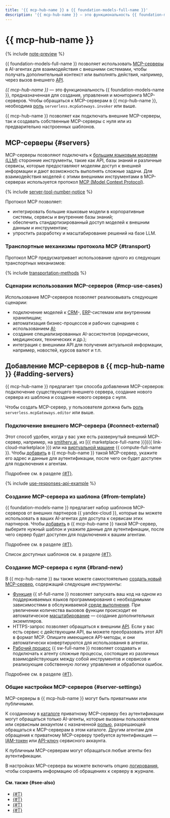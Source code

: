 ```yaml
---
title: '{{ mcp-hub-name }} в {{ foundation-models-full-name }}'
description: '{{ mcp-hub-name }} — это функциональность {{ foundation-models-full-name }}, предназначенная для создания и управления MCP-серверами.'
---
```


# {{ mcp-hub-name }}

{% include [note-preview](../../../_includes/note-preview.md) %}

{{ foundation-models-full-name }} позволяет использовать [MCP-серверы](../../../glossary/mcp.md) в AI-агентах для взаимодействия с внешними системами, чтобы получать дополнительный контекст или выполнять действия, например, через вызов внешнего [API](https://ru.wikipedia.org/wiki/API).

_{{ mcp-hub-name }}_ — это функциональность {{ foundation-models-name }}, предназначенная для создания, управления и мониторинга MCP-серверов. Чтобы обращаться к MCP-серверам в {{ mcp-hub-name }}, необходима [роль](../../security/index.md#serverless-mcpGateways-invoker) `serverless.mcpGateways.invoker` или выше.

{{ mcp-hub-name }} позволяет как подключать внешние MCP-серверы, так и создавать собственные MCP-серверы с нуля или из предварительно настроенных шаблонов.

## MCP-серверы {#servers}

MCP-серверы позволяют подключать к [большим языковым моделям (LLM)](../../../glossary/llm.md) сторонние инструменты, такие как API, базы знаний и различные сервисы, которые предоставляют моделям доступ к внешней информации и дают возможность выполнять сложные задачи. Для взаимодействия моделей с этими внешними инструментами в MCP-серверах используется протокол [MCP (Model Context Protocol)](https://modelcontextprotocol.io/docs/getting-started/intro).

{% include [server-tool-number-notice](../../../_includes/ai-studio/mcp-hub/server-tool-number-notice.md) %}

Протокол MCP позволяет:

* интегрировать большие языковые модели в корпоративные системы, сервисы и внутренние базы знаний;
* обеспечить стандартизированный доступ моделей к внешним данным и инструментам;
* упростить разработку и масштабирование решений на базе LLM.

### Транспортные механизмы протокола MCP {#transport}

Протокол MCP предусматривает использование одного из следующих транспортных механизмов:

{% include [transportation-methods](../../../_includes/ai-studio/mcp-hub/transportation-methods.md) %}

### Сценарии использования MCP-серверов {#mcp-use-cases}

Использование MCP-серверов позволяет реализовывать следующие сценарии:

* подключение моделей к [CRM](https://ru.wikipedia.org/wiki/Система_управления_взаимоотношениями_с_клиентами)-, [ERP](https://ru.wikipedia.org/wiki/ERP)-системам или внутренним хранилищам;
* автоматизация бизнес-процессов и рабочих сценариев с использованием [AI](https://ru.wikipedia.org/wiki/Искусственный_интеллект);
* создание специализированных AI-ассистентов (юридических, медицинских, технических и др.);
* интеграция с внешними API для получения актуальной информации, например, новостей, курсов валют и т.п.

## Добавление MCP-серверов в {{ mcp-hub-name }} {#adding-servers}

{{ mcp-hub-name }} предлагает три способа добавления MCP-серверов: подключение существующего внешнего сервера, создание нового сервера из шаблона и создание нового сервера с нуля.

Чтобы создать MCP-сервер, у пользователя должна быть [роль](../../security/index.md#serverless-mcpGateways-editor) `serverless.mcpGateways.editor` или выше.

### Подключение внешнего MCP-сервера {#connect-external}

Этот способ удобен, когда у вас уже есть развернутый внешний MCP-сервер, например, на [smithery.ai](https://smithery.ai/), из [{{ marketplace-full-name }}]({{ link-cloud-marketplace }}) или на [виртуальной машине](../../../compute/concepts/vm.md) {{ compute-full-name }}. Чтобы [добавить](../../operations/mcp-servers/connect-external.md) в {{ mcp-hub-name }} такой MCP-сервер, укажите его адрес и данные для аутентификации, после чего он будет доступен для подключения к агентам.

Подробнее см. в разделе [{#T}](../../operations/mcp-servers/connect-external.md).

{% include [use-responses-api-example](../../../_includes/ai-studio/mcp-hub/use-responses-api-example.md) %}

### Создание MCP-сервера из шаблона {#from-template}

{{ foundation-models-name }} предлагает набор шаблонов MCP-серверов от внешних партнеров {{ yandex-cloud }}, которые вы можете использовать в ваших AI-агентах для доступа к сервисам этих партнеров. Чтобы [добавить](../../operations/mcp-servers/create-from-template.md) в {{ mcp-hub-name }} такой MCP-сервер, выберите нужный шаблон и укажите данные для аутентификации, после чего сервер будет доступен для подключения к вашим агентам.

Подробнее см. в разделе [{#T}](../../operations/mcp-servers/create-from-template.md).

Список доступных шаблонов см. в разделе [{#T}](./templates.md).

### Создание MCP-сервера с нуля {#brand-new}

В {{ mcp-hub-name }} вы также можете самостоятельно [создать новый MCP-сервер](../../operations/mcp-servers/create-brand-new.md), содержащий следующие _инструменты_:

* [Функция](../../../functions/concepts/function.md) {{ sf-full-name }} позволяет запускать ваш код на одном из поддерживаемых языков программирования с необходимыми зависимостями в обслуживаемой [среде выполнения](../../../functions/concepts/runtime/index.md). При увеличении количества вызовов функции происходит ее автоматическое [масштабирование](../../../functions/concepts/function.md#scaling) — создание дополнительных экземпляров.
* HTTPS-запрос позволяет обращаться к внешним [API](https://ru.wikipedia.org/wiki/API). Если у вас есть сервис с действующим API, вы можете преобразовать этот API в формат MCP. Опишите имеющиеся API-методы, и они автоматически конвертируются для использования в агентах.
* [Рабочий процесс](../../../serverless-integrations/concepts/workflows/workflow.md) {{ sw-full-name }} позволяет создавать и подключать к агенту сложные процессы, состоящие из различных взаимодействующих между собой инструментов и сервисов и реализующие собственную логику управления и обработки ошибок.

Подробнее см. в разделе [{#T}](../../operations/mcp-servers/create-brand-new.md).

### Общие настройки MCP-серверов {#server-settings}

MCP-серверы в {{ mcp-hub-name }} могут быть приватными или публичными.

К созданному в [каталоге](../../../resource-manager/concepts/resources-hierarchy.md#folder) приватному MCP-серверу без аутентификации могут обращаться только AI-агенты, которые вызваны пользователем или сервисным аккаунтом с назначенной [ролью](../../security/index.md#serverless-mcpGateways-invoker), разрешающей обращаться к MCP-серверам в этом каталоге. Другим агентам для обращения к приватному MCP-серверу требуется аутентификация — [IAM-токен](../../../iam/concepts/authorization/iam-token.md) или [API-ключ](../../../iam/concepts/authorization/api-key.md) сервисного аккаунта.

К публичным MСP-серверам могут обращаться любые агенты без аутентификации.

В настройках MCP-сервера вы можете включить опцию [логирования](../../../logging/concepts/log-group.md), чтобы сохранять информацию об обращениях к серверу в журнале.

#### См. также {#see-also}

* [{#T}](./templates.md)
* [{#T}](../../operations/mcp-servers/connect-external.md)
* [{#T}](../../operations/mcp-servers/create-from-template.md)
* [{#T}](../../operations/mcp-servers/create-brand-new.md)